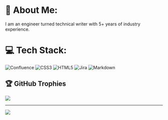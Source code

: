 # 💫 About Me:
I am an engineer turned technical writer with 5+ years of industry experience. 


# 💻 Tech Stack:
![Confluence](https://img.shields.io/badge/confluence-%23172BF4.svg?style=for-the-badge&logo=confluence&logoColor=white) ![CSS3](https://img.shields.io/badge/css3-%231572B6.svg?style=for-the-badge&logo=css3&logoColor=white) ![HTML5](https://img.shields.io/badge/html5-%23E34F26.svg?style=for-the-badge&logo=html5&logoColor=white) ![Jira](https://img.shields.io/badge/jira-%230A0FFF.svg?style=for-the-badge&logo=jira&logoColor=white) ![Markdown](https://img.shields.io/badge/markdown-%23000000.svg?style=for-the-badge&logo=markdown&logoColor=white)


## 🏆 GitHub Trophies
![](https://github-profile-trophy.vercel.app/?username=debashisborgohain&theme=tokyonight&no-frame=true&no-bg=false&margin-w=4)

---
[![](https://visitcount.itsvg.in/api?id=debashisborgohain&icon=0&color=12)](https://visitcount.itsvg.in)

